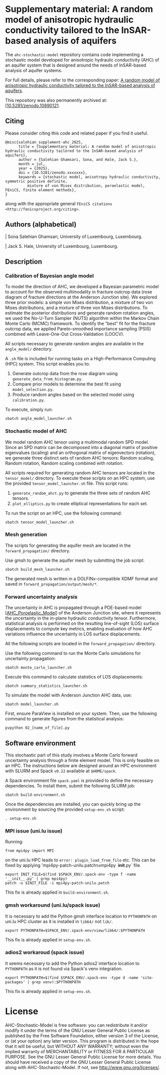 # Supplementary material: A random model of anisotropic hydraulic conductivity tailored to the InSAR-based analysis of aquifers 

The `ahc-stochastic-model` repository contains code implementing a stochastic model
developed for anisotropic hydraulic conductivity (AHC) of an aquifer system that is
designed around the needs of InSAR-based analysis of aquifer systems.

For full details, please refer to the corresponding paper: [A random model of
anisotropic hydraulic conductivity tailored to the InSAR-based analysis of
aquifers](https://hdl.handle.net/10993/xxxxx).

This repository was also permanently archived at:
[[10.5281/zenodo.10890121](https://zenodo.org/records/xxxxxxxx).

## Citing

Please consider citing this code and related paper if you find it useful.

    @misc{salehian_supplement-ahc_2025,
          title = {Supplementary material: A random model of anisotropic hydraulic conductivity tailored to the InSAR-based analysis of aquifers},
          author = {Salehian Ghamsari, Sona, and Hale, Jack S.},
          month = jul,
          year = {2025},
          doi = {10.5281/zenodo.xxxxxxx},
          keywords = {stochastic model, anisotropy hydraulic conductivity, symmetric positive definite, 
	          mixture of von Mises distribution, poroelastic model, FEniCS, finite element methods},
    }

along with the appropriate general `FEniCS citations <http://fenicsproject.org/citing>`.

## Authors (alphabetical)

| Sona Salehian Ghamsari, University of Luxembourg, Luxembourg.

| Jack S. Hale, University of Luxembourg, Luxembourg.

## Description

### Calibration of Bayesian angle model

To model the direction of AHC, we developed a Bayesian parametric model to
account for the observed multimodality in fracture outcrop data (rose diagram
of fracture directions at the Anderson Junction site). We explored three prior
models: a simple von Mises distribution, a mixture of two von Mises
distributions, and a mixture of three von Mises distributions. To estimate the
posterior distributions and generate random rotation angles, we used the
No-U-Turn Sampler (NUTS) algorithm within the Markov Chain Monte Carlo (MCMC)
framework. To identify the “best” fit for the fracture outcrop data, we applied
Pareto-smoothed importance sampling (PSIS) combined with Leave-One-Out
Cross-Validation (LOOCV).

All scripts necessary to generate random angles are available in the
`angle_model/` directory. 

A `.sh` file is included for running tasks on a High-Performance Computing (HPC) system. This 
script enables you to:

1.	Generate outcrop data from the rose diagram using
    `generate_data_from_histogram.py`.
2.	Compare prior models to determine the best fit using `model_selection.py`.
3.	Produce random angles based on the selected model using `calibration.py`.

To execute, simply run:

	sbatch angle_model_launcher.sh

### Stochastic model of AHC

We model random AHC tensor using a multimodal random SPD model. Since an SPD
matrix can be decomposed into a diagonal matrix of positive eigenvalues
(scaling) and an orthogonal matrix of eigenvectors (rotation), we generate
three distinct sets of random AHC tensors: Random scaling, Random rotation,
Random scaling combined with rotation.

All scripts required for generating random AHC tensors are located in the
`tensor_model/` directory. To execute these scripts on an HPC system, use the
provided `tensor_model_launcher.sh` file. This script runs:

1.	`generate_random_ahct.py` to generate the three sets of random AHC tensors.
2.	`plot_elliptics.py` to create elliptical representations for each set.

To run the script on an HPC, use the following command:
	
    sbatch tensor_model_launcher.sh

### Mesh generation

The scripts for generating the aquifer mesh are located in the
`forward_propagation/` directory. 

Use gmsh to generate the aquifer mesh by submitting the job script:
	
	sbatch build_mesh_launcher.sh

The generated mesh is written in a DOLFINx-compatible XDMF format and saved in 
`forward_propagation/output/mesh/*`.

### Forward uncertainty analysis

The uncertainty in AHC is propagated through a PDE-based model
[[AHC_Poroelastic_Model](https://github.com/sonasalehian/AHC-Poroelastic-Model)]
of the Anderson Junction site, where it represents the uncertainty in the
in-plane hydraulic conductivity tensor. Furthermore, statistical analysis is
performed on the resulting line-of-sight (LOS) surface displacements to compute
key metrics, enabling evaluation of how AHC variations influence the
uncertainty in LOS surface displacements.

All the following scripts are located in the `forward_propagation/` directory.

Use the following command to run the Monte Carlo simulations for uncertainty
propagation: 
	
    sbatch monte_carlo_launcher.sh

Execute this command to calculate statistics of LOS displacements:

	sbatch summary_statistics_launcher.sh

To simulate the model with Anderson Junction AHC data, use:

	sbatch model_launcher.sh

First, ensure ParaView is installed on your system. Then, use the following
command to generate figures from the statistical analysis:
	
    pvpython 02_[name_of_file].py

## Software environment

This stochastic part of this study involves a Monte Carlo forward uncertainty
analysis through a finite element model. This is only feasible on an HPC. The
instructions below are designed around an HPC environment with SLURM and Spack
`v0.22` available at `$HOME/spack`.

A Spack environment file `spack.yaml` is provided to define the necessary
dependencies. To install them, submit the following SLURM job:

    sbatch build-environment.sh
 
Once the dependencies are installed, you can quickly bring up the environment
by sourcing the provided `setup-env.sh` script:

    . setup-env.sh

### MPI issue (uni.lu issue)

Running:

    from mpi4py import MPI

on the uni.lu HPC leads to `error: plugin_load_from_file` etc. This can be
fixed by applying 'mpi4py-patch-unilu.patch` to `mpi4py` `__init__.py` file.

    export INIT_FILE=$(find $SPACK_ENV/.spack-env -type f -name '__init__.py' | grep mpi4py)
    patch -u $INIT_FILE -i mpi4py-patch-unilu.patch

This fix is already applied in `build-environment.sh`.

### gmsh workaround (uni.lu/spack issue)

It is necessary to add the Python gmsh interface location to `PYTHONPATH` on
uni.lu HPC cluster as it is installed in `lib64/` not `lib/`.

    export PYTHONPATH=$SPACK_ENV/.spack-env/view/lib64/:$PYTHONPATH

This fix is already applied in `setup-env.sh`.

### adios2 workaroud (spack issue)

It seems necessary to add the Python adios2 interface location to `PYTHONPATH`
as it is not found via Spack's venv integration.
 
    export PYTHONPATH=$(find $SPACK_ENV/.spack-env -type d -name 'site-packages' | grep venv):$PYTHONPATH

This fix is already applied in `setup-env.sh`.


License
==========

AHC-Stochastic-Model is free software: you can redistribute it and/or modify
it under the terms of the GNU Lesser General Public License as published by the
Free Software Foundation, either version 3 of the License, or (at your option)
any later version. This program is distributed in the hope that it will be
useful, but WITHOUT ANY WARRANTY; without even the implied warranty of
MERCHANTABILITY or FITNESS FOR A PARTICULAR PURPOSE. See the GNU Lesser General
Public License for more details. You should have received a copy of the GNU
Lesser General Public License along with AHC-Stochastic-Model. If not,
see http://www.gnu.org/licenses/.
